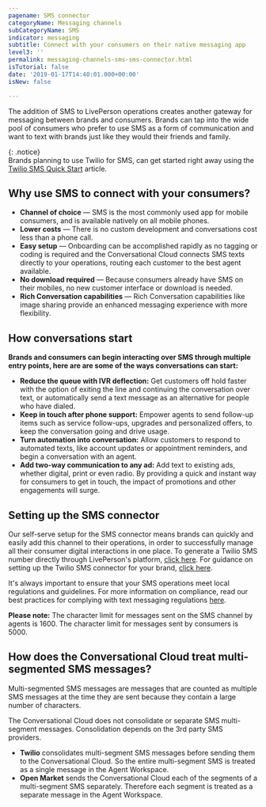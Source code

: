 ```yaml
---
pagename: SMS connector
categoryName: Messaging channels
subCategoryName: SMS
indicator: messaging
subtitle: Connect with your consumers on their native messaging app
level3: ''
permalink: messaging-channels-sms-sms-connector.html
isTutorial: false
date: '2019-01-17T14:40:01.000+00:00'
isNew: false

---
```

The addition of SMS to LivePerson operations creates another gateway for messaging between brands and consumers. Brands can tap into the wide pool of consumers who prefer to use SMS as a form of communication and want to text with brands just like they would their friends and family.

{: .notice}  
Brands planning to use Twilio for SMS, can get started right away using the [Twilio SMS Quick Start](getting-started-quick-start-guides-twilio-sms-quick-start.html) article.

## Why use SMS to connect with your consumers?

* **Channel of choice** — SMS is the most commonly used app for mobile consumers, and is available natively on all mobile phones.
* **Lower costs** — There is no custom development and conversations cost less than a phone call.
* **Easy setup** — Onboarding can be accomplished rapidly as no tagging or coding is required and the Conversational Cloud connects SMS texts directly to your operations, routing each customer to the best agent available.
* **No download required** — Because consumers already have SMS on their mobiles, no new customer interface or download is needed.
* **Rich Conversation capabilities** — Rich Conversation capabilities like image sharing provide an enhanced messaging experience with more flexibility.

## How conversations start

**Brands and consumers can begin interacting over SMS through multiple entry points, here are are some of the ways conversations can start:**

* **Reduce the queue with IVR deflection:** Get customers off hold faster with the option of exiting the line and continuing the conversation over text, or automatically send a text message as an alternative for people who have dialed.
* **Keep in touch after phone support:** Empower agents to send follow-up items such as service follow-ups, upgrades and personalized offers, to keep the conversation going and drive usage.
* **Turn automation into conversation:** Allow customers to respond to automated texts, like account updates or appointment reminders, and begin a conversation with an agent.
* **Add two-way communication to any ad:** Add text to existing ads, whether digital, print or even radio. By providing a quick and instant way for consumers to get in touch, the impact of promotions and other engagements will surge.

## Setting up the SMS connector

Our self-serve setup for the SMS connector means brands can quickly and easily add this channel to their operations, in order to successfully manage all their consumer digital interactions in one place. To generate a Twilio SMS number directly through LivePerson's platform, [click here](generate-a-twilio-sms-number-with-liveperson.html). For guidance on setting up the Twilio SMS connector for your brand, [click here](getting-started-quick-start-guides-twilio-sms-quick-start.html).

It's always important to ensure that your SMS operations meet local regulations and guidelines. For more information on compliance, read our best practices for complying with text messaging regulations [here](messaging-channels-sms-complying-with-sms-regulations.html).

**Please note:** The character limit for messages sent on the SMS channel by agents is 1600. The character limit for messages sent by consumers is 5000.

## **How does the Conversational Cloud treat multi-segmented SMS messages?**

Multi-segmented SMS messages are messages that are counted as multiple SMS messages at the time they are sent because they contain a large number of characters.

The Conversational Cloud does not consolidate or separate SMS multi-segment messages. Consolidation depends on the 3rd party SMS providers.

* **Twilio** consolidates multi-segment SMS messages before sending them to the Conversational Cloud. So the entire multi-segment SMS is treated as a single message in the Agent Workspace.
* **Open Market** sends the Conversational Cloud each of the segments of a multi-segment SMS separately. Therefore each segment is treated as a separate message in the Agent Workspace.
